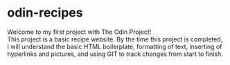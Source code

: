 # odin-recipes
Welcome to my first project with The Odin Project!
<br/>
This project is a basic recipe website. By the time this project is completed, I will understand the basic HTML boilerplate, formatting of text, inserting of hyperlinks and pictures, and using GIT to track changes from start to finish.